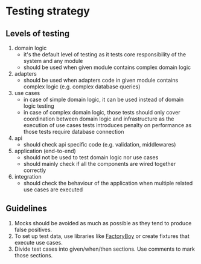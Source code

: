 # Testing strategy

## Levels of testing

1. domain logic
    - it's the default level of testing as it tests core responsibility of the system and any module
    - should be used when given module contains complex domain logic
2. adapters
    - should be used when adapters code in given module contains complex logic (e.g. complex database queries)
3. use cases
   - in case of simple domain logic, it can be used instead of domain logic testing
   - in case of complex domain logic, those tests should only cover coordination between domain logic and 
     infrastructure as the execution of use cases tests introduces penalty on performance as those tests require 
     database connection
4. api
   - should check api specific code (e.g. validation, middlewares)
5. application (end-to-end)
   - should not be used to test domain logic nor use cases
   - should mainly check if all the components are wired together correctly
6. integration
   - should check the behaviour of the application when multiple related use cases are executed


## Guidelines

1. Mocks should be avoided as much as possible as they tend to produce false positives.
2. To set up test data, use libraries like [FactoryBoy](https://factoryboy.readthedocs.io/en/stable/index.html) 
   or create fixtures that execute use cases.
3. Divide test cases into given/when/then sections. Use comments to mark those sections.
